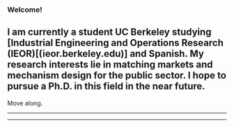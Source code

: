 ### Welcome!

## I am currently a student UC Berkeley studying [Industrial Engineering and Operations Research (IEOR)[(ieor.berkeley.edu)] and Spanish. My research interests lie in matching markets and mechanism design for the public sector. I hope to pursue a Ph.D. in this field in the near future. 




Move along.


---
---
